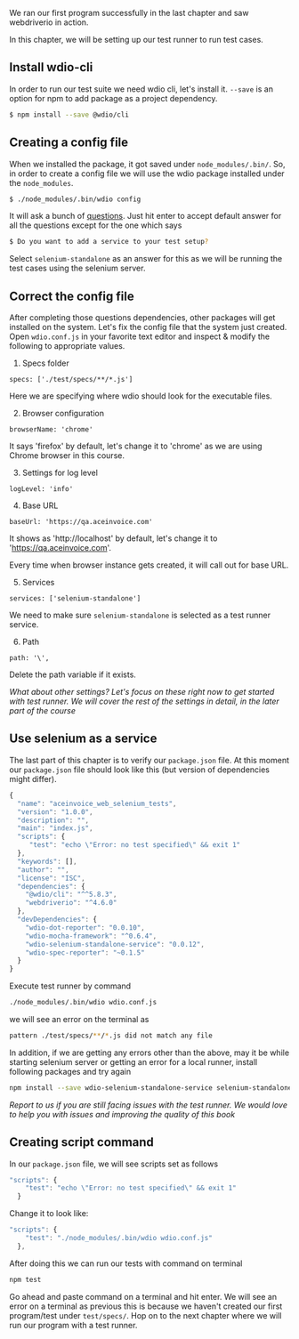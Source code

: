 We ran our first program successfully in the last chapter and saw webdriverio in action.

In this chapter, we will be setting up our test runner to run test cases. 

## Install wdio-cli

In order to run our test suite we need wdio cli, let's install it.
`--save` is an option for npm to add package as a project dependency.

```bash
$ npm install --save @wdio/cli
```


## Creating a config file

When we installed the package, it got saved under `node_modules/.bin/`. So, in order to create a config file we
will use the wdio package installed under the `node_modules`.

```bash
$ ./node_modules/.bin/wdio config
```

It will ask a bunch of [questions](https://webdriver.io/docs/clioptions.html).
Just hit enter to accept default answer for all the questions except for the one which says

```bash
$ Do you want to add a service to your test setup?
```

Select `selenium-standalone` as an answer for this as we will be running the test cases using the selenium server.

## Correct the config file

After completing those questions dependencies, other packages will get installed on the system. Let's fix the config file that the system just created.
Open `wdio.conf.js` in your favorite text editor and inspect & modify the following to appropriate values.

1. Specs folder

```msg
specs: ['./test/specs/**/*.js']
```

Here we are specifying where wdio should look for the executable files.

2. Browser configuration

```msg
browserName: 'chrome'
```

It says 'firefox' by default, let's change it to 'chrome' as we are using Chrome browser in this course.


3. Settings for log level

```msg
logLevel: 'info'
```

4. Base URL

```msg
baseUrl: 'https://qa.aceinvoice.com'
```

It shows as 'http://localhost' by default, let's change it to 'https://qa.aceinvoice.com'.

Every time when browser instance gets created, it will call out for base URL.

5. Services

```msg
services: ['selenium-standalone']
```

We need to make sure `selenium-standalone` is selected as a test runner service.


6. Path

```msg
path: '\',
```

Delete the path variable if it exists.

_What about other settings? Let's focus on these right now to get started with test runner. We will cover the rest of the settings in detail, in the later part of the course_


## Use selenium as a service

The last part of this chapter is to verify our `package.json` file. At this moment our `package.json` file should look like this (but version of dependencies might differ).

```js
{
  "name": "aceinvoice_web_selenium_tests",
  "version": "1.0.0",
  "description": "",
  "main": "index.js",
  "scripts": {
     "test": "echo \"Error: no test specified\" && exit 1"
  },
  "keywords": [],
  "author": "",
  "license": "ISC",
  "dependencies": {
    "@wdio/cli": "^^5.8.3",
    "webdriverio": "^4.6.0"
  },
  "devDependencies": {
    "wdio-dot-reporter": "0.0.10",
    "wdio-mocha-framework": "^0.6.4",
    "wdio-selenium-standalone-service": "0.0.12",
    "wdio-spec-reporter": "~0.1.5"
  }
}

```

Execute test runner by command

```bash
./node_modules/.bin/wdio wdio.conf.js
```

we will see an error on the terminal as

```bash
pattern ./test/specs/**/*.js did not match any file
```

In addition, if we are getting any errors other than the above, may it be while starting selenium server or getting an error for a local runner, install following packages and try again

```bash
npm install --save wdio-selenium-standalone-service selenium-standalone wdio-mocha-framework wdio-local-runner
```

_Report to us if you are still facing issues with the test runner. We would love to help you with issues and improving the quality of this book_

## Creating script command

In our `package.json` file, we will see scripts set as follows

```js
"scripts": {
    "test": "echo \"Error: no test specified\" && exit 1"
  }
```

Change it to look like:

```js
"scripts": {
    "test": "./node_modules/.bin/wdio wdio.conf.js"
  },
```

After doing this we can run our tests with command on terminal

```bash
npm test
```

Go ahead and paste command on a terminal and hit enter. We will see an error on a terminal as previous this is because we haven't created our first program/test under `test/specs/`. Hop on to the next chapter where we will run our program with a test runner.
